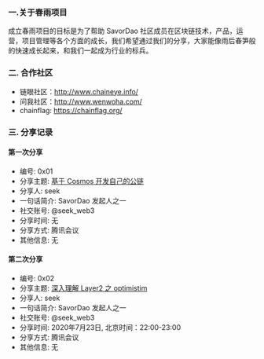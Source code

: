 ### 一.关于春雨项目

成立春雨项目的目标是为了帮助 SavorDao 社区成员在区块链技术，产品，运营，项目管理等各个方面的成长，我们希望通过我们的分享，大家能像雨后春笋般的快速成长起来，和我们一起成为行业的标兵。

### 二. 合作社区

- 链眼社区：http://www.chaineye.info/
- 问我社区：http://www.wenwoha.com/
- chainflag: https://chainflag.org/

### 三. 分享记录

#### 第一次分享

- 编号: 0x01
- 分享主题: [基于 Cosmos 开发自己的公链]() 
- 分享人: seek
- 一句话简介: SavorDao 发起人之一    
- 社交账号: @seek_web3
- 分享时间: 无
- 分享方式: 腾讯会议
- 其他信息: 无

#### 第二次分享

- 编号: 0x02
- 分享主题: [深入理解 Layer2 之 optimistim](https://github.com/SavourDao/spring-rain/blob/main/src/optimistim.md)
- 分享人: seek
- 一句话简介: SavorDao 发起人之一    
- 社交账号: @seek_web3 
- 分享时间: 2020年7月23日, 北京时间：22:00-23:00
- 分享方式: 腾讯会议
- 其他信息: 无

